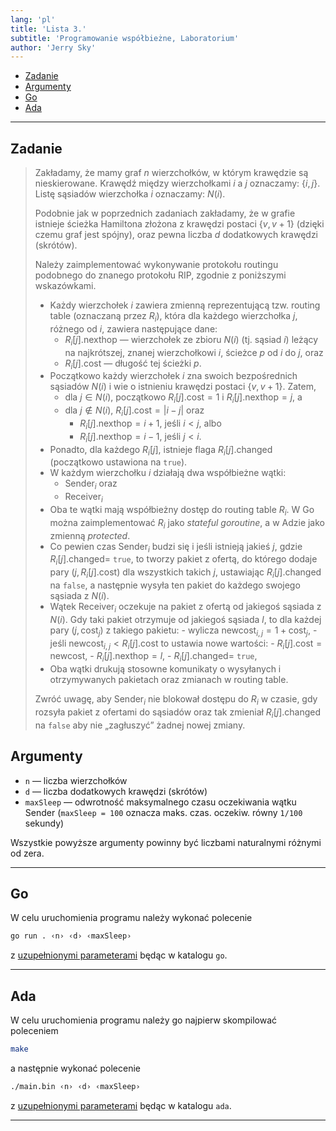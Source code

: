 ```yaml
---
lang: 'pl'
title: 'Lista 3.'
subtitle: 'Programowanie współbieżne, Laboratorium'
author: 'Jerry Sky'
---
```


- [Zadanie](#zadanie)
- [Argumenty](#argumenty)
- [Go](#go)
- [Ada](#ada)

---

## Zadanie

> Zakładamy, że mamy graf $n$ wierzchołków, w którym krawędzie są nieskierowane.
> Krawędź między wierzchołkami $i$ a $j$ oznaczamy: $\{i,j\}$.
> Listę sąsiadów wierzchołka $i$ oznaczamy: $N(i)$.
>
> Podobnie jak w poprzednich zadaniach zakładamy,
> że w grafie istnieje ścieżka Hamiltona złożona z krawędzi postaci $\{v, v+1\}$
> (dzięki czemu graf jest spójny),
> oraz pewna liczba $d$ dodatkowych krawędzi (skrótów).
>
> Należy zaimplementować wykonywanie protokołu routingu podobnego do znanego protokołu RIP,
> zgodnie z poniższymi wskazówkami.
>
> - Każdy wierzchołek $i$ zawiera zmienną reprezentującą tzw. routing table (oznaczaną przez $R_i$),
>     która dla każdego wierzchołka $j$, różnego od $i$, zawiera następujące dane:
>     - $R_i[j].\mathrm{nexthop}$ — wierzchołek ze zbioru $N(i)$ (tj. sąsiad $i$) leżący na najkrótszej,
>         znanej wierzchołkowi $i$, ścieżce $p$ od $i$ do $j$, oraz
>     - $R_i[j].\mathrm{cost}$ — długość tej ścieżki $p$.
> - Początkowo każdy wierzchołek $i$ zna swoich bezpośrednich sąsiadów $N(i)$ i wie o istnieniu krawędzi postaci $\{v,v+1\}$.
>     Zatem,
>     - dla $j \in N(i)$, początkowo $R_i[j].\mathrm{cost} = 1$ i $R_i[j].\mathrm{nexthop} = j$, a
>     - dla $j \notin N(i)$, $R_i[j].\mathrm{cost} = |i-j|$ oraz
>         - $R_i[j].\mathrm{nexthop} = i+1$, jeśli $i<j$, albo
>         - $R_i[j].\mathrm{nexthop} = i-1$, jeśli $j<i$.
> - Ponadto, dla każdego $R_i[j]$, istnieje flaga $R_i[j].\mathrm{changed}$ (początkowo ustawiona na `true`).
> - W każdym wierzchołku $i$ działają dwa współbieżne wątki:
>     - $\mathrm{Sender}_i$ oraz
>     - $\mathrm{Receiver}_i$
> - Oba te wątki mają współbieżny dostęp do routing table $R_i$.
>     W Go można zaimplementować $R_i$ jako *stateful goroutine*, a w Adzie jako zmienną *protected*.
> - Co pewien czas $\mathrm{Sender}_i$ budzi się i jeśli istnieją jakieś $j$, gdzie $R_i[j].\mathrm{changed} =$ `true`,
>     to tworzy pakiet z ofertą, do którego dodaje pary $(j, R_i[j].\mathrm{cost})$ dla wszystkich takich $j$,
>     ustawiając $R_i[j].\mathrm{changed}$ na `false`, a następnie wysyła ten pakiet do każdego swojego sąsiada z $N(i)$.
> - Wątek $\mathrm{Receiver}_i$ oczekuje na pakiet z ofertą od jakiegoś sąsiada z $N(i)$.
>     Gdy taki pakiet otrzymuje od jakiegoś sąsiada $l$, to dla każdej pary $(j, \mathrm{cost}_j)$ z takiego pakietu:
>         - wylicza $\mathrm{newcost}_{i,j} = 1 + \mathrm{cost}_j$,
>         - jeśli $\mathrm{newcost}_{i,j} < R_i[j].\mathrm{cost}$ to ustawia nowe wartości:
>             - $R_i[j].\mathrm{cost} = \mathrm{newcost}$,
>             - $R_i[j].\mathrm{nexthop} = l$,
>             - $R_i[j].\mathrm{changed} =$ `true`,
> - Oba wątki drukują stosowne komunikaty o wysyłanych i otrzymywanych pakietach oraz zmianach w routing table.
>
> Zwróć uwagę, aby $\mathrm{Sender}_i$ nie blokował dostępu do $R_i$ w czasie,
> gdy rozsyła pakiet z ofertami do sąsiadów oraz tak zmieniał $R_i[j].\mathrm{changed}$
> na `false` aby nie „zagłuszyć” żadnej nowej zmiany.

## Argumenty

- `n` — liczba wierzchołków
- `d` — liczba dodatkowych krawędzi (skrótów)
- `maxSleep` — odwrotność maksymalnego czasu oczekiwania wątku $\mathrm{Sender}$ (`maxSleep = 100` oznacza maks. czas. oczekiw. równy `1/100` sekundy)

Wszystkie powyższe argumenty powinny być liczbami naturalnymi różnymi od zera.

---

## Go

W celu uruchomienia programu należy wykonać polecenie

```bash
go run . ‹n› ‹d› ‹maxSleep›
```

z [uzupełnionymi parameterami](#argumenty) będąc w katalogu `go`.

---

## Ada

W celu uruchomienia programu należy go najpierw skompilować poleceniem

```bash
make
```

a następnie wykonać polecenie

```bash
./main.bin ‹n› ‹d› ‹maxSleep›
```

z [uzupełnionymi parameterami](#argumenty) będąc w katalogu `ada`.

---
